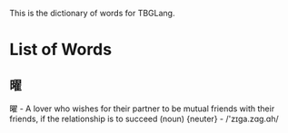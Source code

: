 This is the dictionary of words for TBGLang.

# List of Words

## 曜

曜 - A lover who wishes for their partner to be mutual friends with their friends, if the relationship is to succeed (noun) {neuter} - /'zɪga.zɑg.ɑh/
